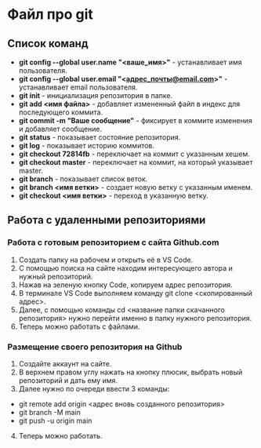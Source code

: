 # Файл про git

## Список команд

* **git config --global user.name "<ваше_имя>"** - устанавливает имя пользователя.
* **git config --global user.email "<адрес_почты@email.com>"** - устанавливает email пользователя.
* **git init** - инициализация репозитория в папке.
* **git add <имя файла>** - добавляет измененный файл в индекс для последующего коммита.
* **git commit -m "Ваше сообщение"** - фиксирует в коммите изменения и добавляет сообщение.
* **git status** - показывает состояние репозитория.
* **git log** - показывает историю коммитов.
* **git checkout 72814fb** - переключает на коммит с указанным хешем.
* **git checkout master** - переключает на коммит, на который указывает master.
* **git branch** - показывает список веток.
* **git branch <имя ветки>** - создает новую ветку с указанным именем.
* **git checkout <имя ветки>** - переход в указанную ветку.

## Работа с удаленными репозиториями

### Работа с готовым репозиторием с сайта Github.com

1. Создать папку на рабочем и открыть её в VS Code.
2. С помощью поиска на сайте находим интересующего автора и нужный репозиторий.
3. Нажав на зеленую кнопку Code, копируем адрес репозитория.
4. В терминале VS Code выполняем команду git clone <скопированный адрес>.
5. Далее, с помощью команды cd <название папки скачанного репозитория> нужно перейти именно в папку нужного репозитория.
6. Теперь можно работать с файлами.

### Размещение своего репозитория на Github

1. Создайте аккаунт на сайте.
2. В верхнем правом углу нажать на кнопку плюсик, выбрать новый репозиторий и дать ему имя.
3. Далее нужно по очереди ввести 3 команды:
* git remote add origin <адрес вновь созданного репозитория>
* git branch -M main
* git push -u origin main
4. Теперь можно работать.